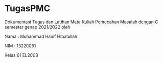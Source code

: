 # TugasPMC
Dokumentasi Tugas dan Latihan Mata Kuliah Pemecahan Masalah dengan C semester genap 2021/2022 oleh

Nama : Muhammad Hanif Hibatullah

NIM  : 13220051

Kelas 01 EL2008
